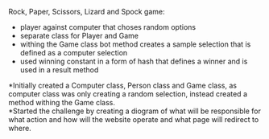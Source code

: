 Rock, Paper, Scissors, Lizard and Spock game:

- player against computer that choses random options
- separate class for Player and Game
- withing the Game class bot method creates a sample selection that is defined as a computer selection
- used winning constant in a form of hash that defines a winner and is used in a result method

*Initially created a Computer class, Person class and Game class, as computer class was only creating a random selection, instead created a method withing the Game class.  
*Started the challenge by creating a diogram of what will be responsible for what action and how will the website operate and what page will redirect to where.




